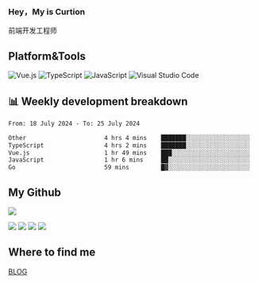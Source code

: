 ### Hey，My is Curtion
前端开发工程师
## Platform&Tools

![Vue.js](https://img.shields.io/badge/-Vue.js-4FC08D?style=flat-square&logo=Vue.js&logoColor=white)
![TypeScript](https://img.shields.io/badge/-TypeScript-007ACC?style=flat-square&logo=typescript&logoColor=white)
![JavaScript](https://img.shields.io/badge/-JavaScript-F7DF1E?style=flat-square&logo=javascript&logoColor=black)
![Visual Studio Code](https://img.shields.io/badge/-VSCode-007ACC?style=flat-square&logo=Visual-Studio-Code&logoColor=white)

## 📊 Weekly development breakdown

<!--START_SECTION:waka-->

```txt
From: 18 July 2024 - To: 25 July 2024

Other                      4 hrs 4 mins    ███████░░░░░░░░░░░░░░░░░░   28.08 %
TypeScript                 4 hrs 2 mins    ███████░░░░░░░░░░░░░░░░░░   27.94 %
Vue.js                     1 hr 49 mins    ███░░░░░░░░░░░░░░░░░░░░░░   12.59 %
JavaScript                 1 hr 6 mins     ██░░░░░░░░░░░░░░░░░░░░░░░   07.64 %
Go                         59 mins         █▓░░░░░░░░░░░░░░░░░░░░░░░   06.84 %
```

<!--END_SECTION:waka-->

## My Github

![](http://github-profile-summary-cards.vercel.app/api/cards/profile-details?username=curtion&theme=nord_bright)

![](http://github-profile-summary-cards.vercel.app/api/cards/stats?username=curtion&theme=nord_bright)
![](http://github-profile-summary-cards.vercel.app/api/cards/productive-time?username=curtion&theme=nord_bright&utcOffset=8)
![](http://github-profile-summary-cards.vercel.app/api/cards/repos-per-language?username=curtion&theme=nord_bright)
![](http://github-profile-summary-cards.vercel.app/api/cards/most-commit-language?username=curtion&theme=nord_bright)

## Where to find me

[BLOG](https://blog.3gxk.net)
